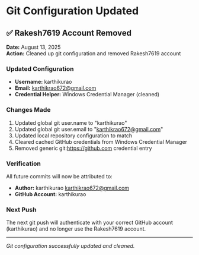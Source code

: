 # Git Configuration Updated

## ✅ **Rakesh7619 Account Removed**

**Date:** August 13, 2025  
**Action:** Cleaned up git configuration and removed Rakesh7619 account

### **Updated Configuration**
- **Username:** karthikurao
- **Email:** karthikrao672@gmail.com
- **Credential Helper:** Windows Credential Manager (cleaned)

### **Changes Made**
1. Updated global git user.name to "karthikurao"
2. Updated global git user.email to "karthikrao672@gmail.com"
3. Updated local repository configuration to match
4. Cleared cached GitHub credentials from Windows Credential Manager
5. Removed generic git:https://github.com credential entry

### **Verification**
All future commits will now be attributed to:
- **Author:** karthikurao <karthikrao672@gmail.com>
- **GitHub Account:** karthikurao

### **Next Push**
The next git push will authenticate with your correct GitHub account (karthikurao) and no longer use the Rakesh7619 account.

---
*Git configuration successfully updated and cleaned.*
